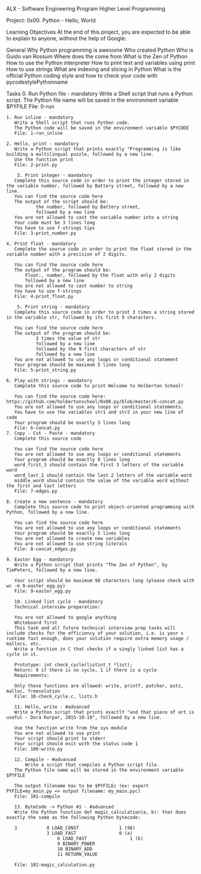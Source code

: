ALX - Software Engineering Program
    Higher Level Programming

Project: 0x00. Python - Hello, World

Learning Objectives
	 At the end of this project, you are expected to be able to explain to anyone, without the help of Google:

General
	Why Python programming is awesome
	Who created Python
	Who is Guido van Rossum
	Where does the  come from
	What is the Zen of Python
	How to use the Python interpreter
	How to print text and variables using print
	How to use strings
	What are indexing and slicing in Python
	What is the official Python coding style and how to check your code with pycodestylePythonname 

Tasks
	0. Run Python file - mandatory
	   Write a Shell script that runs a Python script.
	   The Python file name will be saved in the environment variable $PYFILE
	   File: 0-run

	1. Run inline - mandatory
	   Write a Shell script that runs Python code.
	   The Python code will be saved in the environment variable $PYCODE
	   File: 1-run_inline

   	2. Hello, print - mandatory
	   Write a Python script that prints exactly "Programming is like building a multilingual puzzle, followed by a new line.
	   Use the function print
	   File: 2-print.py

        3. Print integer - mandatory
	   Complete this source code in order to print the integer stored in the variable number, followed by Battery street, followed by a new line.
	   You can find the source code here
	   The output of the script should be:
    	       the number, followed by Battery street,
    	       followed by a new line
	   You are not allowed to cast the variable number into a string
	   Your code must be 3 lines long
	   You have to use f-strings tips
	   File: 3-print_number.py

	4. Print float - mandatory
	   Complete the source code in order to print the float stored in the variable number with a precision of 2 digits.

	   You can find the source code here
	   The output of the program should be:
	       Float:, number, followed by the float with only 2 digits
	       followed by a new line
	   You are not allowed to cast number to string
	   You have to use f-strings
	   File: 4-print_float.py

      	5. Print string - mandatory
	   Complete this source code in order to print 3 times a string stored in the variable str, followed by its first 9 characters.

	   You can find the source code here
	   The output of the program should be:
    	       3 times the value of str
    	       followed by a new line
    	       followed by the 9 first characters of str
    	       followed by a new line
	   You are not allowed to use any loops or conditional statement
	   Your program should be maximum 5 lines long
	   File: 5-print_string.py

	6. Play with strings - mandatory
	   Complete this source code to print Welcome to Holberton School!

	   You can find the source code here: https://github.com/holbertonschool/0x00.py/blob/master/6-concat.py
	   You are not allowed to use any loops or conditional statements.
	   You have to use the variables str1 and str2 in your new line of code
	   Your program should be exactly 5 lines long
	   File: 6-concat.py
	7. Copy - Cut - Paste - mandatory
	   Complete this source code

	   You can find the source code here
	   You are not allowed to use any loops or conditional statements
	   Your program should be exactly 8 lines long
	   word_first_3 should contain the first 3 letters of the variable word
	   word_last_2 should contain the last 2 letters of the variable word
	   middle_word should contain the value of the variable word without the first and last letters
	   File: 7-edges.py

	8. Create a new sentence - mandatory
	   Complete this source code to print object-oriented programming with Python, followed by a new line.

	   You can find the source code here
	   You are not allowed to use any loops or conditional statements
	   Your program should be exactly 5 lines long
	   You are not allowed to create new variables
	   You are not allowed to use string literals
	   File: 8-concat_edges.py

	9. Easter Egg - mandatory
	   Write a Python script that prints "The Zen of Python", by TimPeters, followed by a new line.

	   Your script should be maximum 98 characters long (please check with wc -m 9-easter_egg.py)
	   File: 9-easter_egg.py

       10. Linked list cycle - mandatory
	   Technical interview preparation:

	   You are not allowed to google anything
	   Whiteboard first
	   This task and all future technical interview prep tasks will include checks for the efficiency of your solution, i.e. is your s runtime fast enough, does your solution require extra memory usage / mallocs, etc.
	   Write a function in C that checks if a singly linked list has a cycle in it.

	   Prototype: int check_cycle(listint_t *list);
	   Return: 0 if there is no cycle, 1 if there is a cycle
	   Requirements:

	   Only these functions are allowed: write, printf, putchar, puts, malloc, freesolution
	   File: 10-check_cycle.c, lists.h

       11. Hello, write - #advanced
	   Write a Python script that prints exactlY "and that piece of art is useful - Dora Korpar, 2015-10-19", followed by a new line.

	   Use the function write from the sys module
	   You are not allowed to use print
	   Your script should print to stderr
	   Your script should exit with the status code 1
	   File: 100-write.py

       12. Compile - #advanced
           Write a script that compiles a Python script file.
	   The Python file name will be stored in the environment variable $PYFILE

	   The output filename has to be $PYFILEc (ex: export PYFILE=my_main.py => output filename: my_main.pyc)
	   File: 101-compile

       13. ByteCode -> Python #1 - #advanced
	   Write the Python function def magic_calculation(a, b): that does exactly the same as the following Python bytecode:

	   3           0 LOAD_CONST               1 (98)
           	       3 LOAD_FAST                0 (a)
              	       6 LOAD_FAST                1 (b)
              	       9 BINARY_POWER
             	       10 BINARY_ADD
             	       11 RETURN_VALUE

	   File: 102-magic_calculation.py